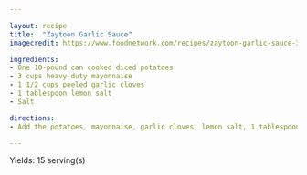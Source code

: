 ```yaml
---

layout: recipe
title:  "Zaytoon Garlic Sauce"
imagecredit: https://www.foodnetwork.com/recipes/zaytoon-garlic-sauce-3877355

ingredients:
- One 10-pound can cooked diced potatoes
- 3 cups heavy-duty mayonnaise
- 1 1/2 cups peeled garlic cloves
- 1 tablespoon lemon salt
- Salt

directions:
- Add the potatoes, mayonnaise, garlic cloves, lemon salt, 1 tablespoon salt and 1 cup ice to a 20-cup food processor. Process until smooth and creamy.

---
```


Yields: 15 serving(s)

